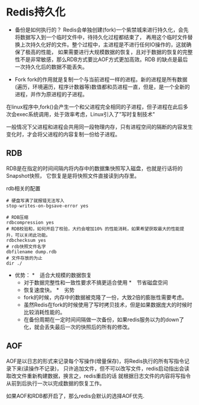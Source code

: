 # Redis持久化
* 备份是如何执行的？
Redis会单独创建(fork)一个紫禁城来进行持久化，会先将数据写入到一个临时文件中，待持久化过程都结束了，
再用这个临时文件替换上次持久化好的文件。整个过程中，主进程是不进行任何IO操作的，这就确保了极高的性能，
如果需要进行大规模数据的恢复，且对于数据的恢复的完整性不是非常敏感，那么RDB方式要比AOF方式更加高效。RDB
的缺点是最后一次持久化后的数据不能丢失。


* Fork
fork的作用就是复制一个与当前进程一样的进程。新的进程是所有数据(遍历，环境遍历，程序计数器等)数值都和员进程一直，但是，是一个全新的
进程，并作为原进程的子进程。

在linux程序中,fork()会产生一个和父进程完全相同的子进程，但子进程在此后多次会exec系统调用，处于效率考虑，Linux引入了"写时复制技术"

一般情况下父进程和进程会共用同一段物理内存，只有进程空间的隔断的内容发生变化时，才会将父进程的内容复制一份给子进程。





## RDB
RDB是在指定的时间间隔内将内存中的数据集快照写入磁盘，也就是行话将的Snapshot快照，
它恢复是是将快照文件直接读到内存里。

rdb相关的配置
```shell script
# 硬盘写满了就报错无法写入
stop-writes-on-bgsave-error yes

# RDB压缩
rdbcompression yes
# RDB校验和，如何开启了校验，大约会增加10% 的性能消耗，如果希望获取最大的性能提升，可以关闭此功能。
rdbchecksum yes
# rdb快照文件名字
dbfilename dump.rdb
# 文件存放的为止
dir ./

```

* 优势：
    *　适合大规模的数据恢复
    * 对于数据完整性和一致性要求不搞更适合使用
    *　节省磁盘空间
    * 恢复速度快。
*　劣势
    * fork的时候，内存中的数据被克隆了一份，大致2倍的膨胀性需要考虑。
    * 虽然Redis在fork的时候使用了写时拷贝技术，但是如果数据庞大的时候时比较消耗性能的。
    * 在备份周期在一定时间间隔做一次备份，如果redis服务以为的down了化，就会丢失最后一次的快照后的所有的修改。
        


## AOF
AOF是以日志的形式来记录每个写操作(增量保存)，将Redis执行的所有写指令记录下来(读操作不记录)，
只许追加文件，但不可以改写文件，redis启动指出会读取改文件重新构建数据，换言之，redis重启的话
就根据日志文件的内容将写指令从前到后执行一次以完成数据的恢复工作。




如果AOF和RDB都开启了，那么redis会默认的选择AOF优先.